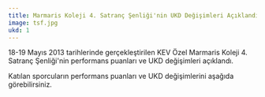 ```yaml
---
title: Marmaris Koleji 4. Satranç Şenliği'nin UKD Değişimleri Açıklandı
image: tsf.jpg
ukd: 1
---
```

18-19 Mayıs 2013 tarihlerinde gerçekleştirilen KEV Özel Marmaris Koleji 4. Satranç Şenliği'nin performans puanları ve UKD değişimleri açıklandı.

Katılan sporcuların performans puanları ve UKD değişimlerini aşağıda görebilirsiniz.

